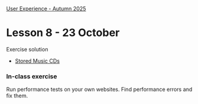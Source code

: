 [User Experience - Autumn 2025](https://github.com/arturomorarioja-kea/WD_UX_E25/blob/main/README.md)

# Lesson 8 - 23 October

[-> Maybe add modules and the modules sample]: #
[-> debugger]: #
[-> cloud - my slides]: #
[-> Modules]: #
[-> JavaDoc]: #

Exercise solution
- [Stored Music CDs](https://github.com/arturomorarioja/js_stored_music_cds_solution)

### In-class exercise
Run performance tests on your own websites. Find performance errors and fix them.

[### Homework]: #
[Check out the following slide decks on Itslearning:]: #
[- **Performance and Sustainability**]: #
[- **Information Architecture: Site Structure**]: #
[Check out the following code samples:]: #
[- Deferred CSS load(https://github.com/arturomorarioja/css3_deferred)]: #
[- Lazy loading of images in HTML5(https://github.com/arturomorarioja/html5_lazy_loading)]: #
[- JavaScript lazy loading with `import()`(https://github.com/arturomorarioja/js_import)]: #
[**Information Architecture**]: #
[Create a sitemap for a popular website of your choice (not one with too many information levels, though). Use the sitemap format that you think more appropriate:]: #
[- Work in groups of 5 or 6]: #
[- Send me a pdf file with your sitemap on Teams, so that next week we can discuss your work]: #
